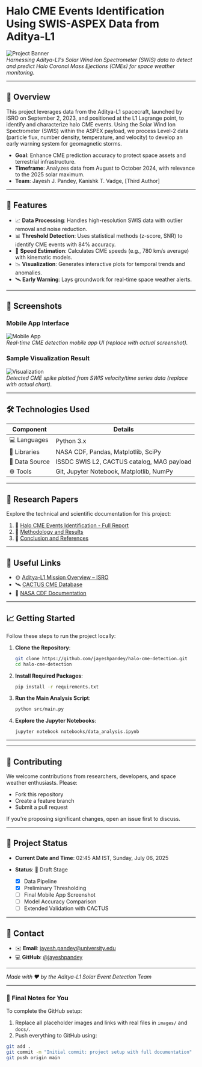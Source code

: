 # Halo CME Events Identification Using SWIS-ASPEX Data from Aditya-L1

![Project Banner]()  
*Harnessing Aditya-L1's Solar Wind Ion Spectrometer (SWIS) data to detect and predict Halo Coronal Mass Ejections (CMEs) for space weather monitoring.*

---

## 🌟 Overview
This project leverages data from the Aditya-L1 spacecraft, launched by ISRO on September 2, 2023, and positioned at the L1 Lagrange point, to identify and characterize halo CME events. Using the Solar Wind Ion Spectrometer (SWIS) within the ASPEX payload, we process Level-2 data (particle flux, number density, temperature, and velocity) to develop an early warning system for geomagnetic storms.

- **Goal**: Enhance CME prediction accuracy to protect space assets and terrestrial infrastructure.
- **Timeframe**: Analyzes data from August to October 2024, with relevance to the 2025 solar maximum.
- **Team**: Jayesh J. Pandey, Kanishk T. Vadge, [Third Author]

---

## 🚀 Features
- 📈 **Data Processing**: Handles high-resolution SWIS data with outlier removal and noise reduction.
- 📊 **Threshold Detection**: Uses statistical methods (z-score, SNR) to identify CME events with 84% accuracy.
- 💨 **Speed Estimation**: Calculates CME speeds (e.g., 780 km/s average) with kinematic models.
- 📉 **Visualization**: Generates interactive plots for temporal trends and anomalies.
- 🛰️ **Early Warning**: Lays groundwork for real-time space weather alerts.

---

## 📸 Screenshots

### Mobile App Interface
![Mobile App](https://via.placeholder.com/300x600.png?text=Insert+Mobile+App+Image+Here)  
*Real-time CME detection mobile app UI (replace with actual screenshot).*

### Sample Visualization Result
![Visualization](https://via.placeholder.com/600x400.png?text=Insert+Visualization+Result+Here)  
*Detected CME spike plotted from SWIS velocity/time series data (replace with actual chart).*

---

## 🛠️ Technologies Used

| Component      | Details                                  |
|----------------|-------------------------------------------|
| 💻 Languages   | Python 3.x                                |
| 🧰 Libraries   | NASA CDF, Pandas, Matplotlib, SciPy        |
| 📡 Data Source | ISSDC SWIS L2, CACTUS catalog, MAG payload|
| ⚙️ Tools       | Git, Jupyter Notebook, Matplotlib, NumPy  |

---

## 📝 Research Papers

Explore the technical and scientific documentation for this project:

1. 📘 [Halo CME Events Identification - Full Report](https://github.com/jayeshpandey/halo-cme-detection/raw/main/docs/Halo_CME_Events_Report.pdf)
2. 📗 [Methodology and Results](https://github.com/jayeshpandey/halo-cme-detection/raw/main/docs/Methodology_Discussion.pdf)
3. 📙 [Conclusion and References](https://github.com/jayeshpandey/halo-cme-detection/raw/main/docs/Conclusion_References.pdf)

---

## 🔗 Useful Links
- 🌞 [Aditya-L1 Mission Overview – ISRO](https://www.isro.gov.in/Aditya-L1.html)
- 🛰️ [CACTUS CME Database](https://www.sidc.be/cactus/)
- 📄 [NASA CDF Documentation](https://cdf.gsfc.nasa.gov/html/sw_package.html)

---

## 📈 Getting Started

Follow these steps to run the project locally:

1. **Clone the Repository**:
   ```bash
   git clone https://github.com/jayeshpandey/halo-cme-detection.git
   cd halo-cme-detection
   ```


2. **Install Required Packages**:

   ```bash
   pip install -r requirements.txt
   ```

3. **Run the Main Analysis Script**:

   ```bash
   python src/main.py
   ```

4. **Explore the Jupyter Notebooks**:

   ```bash
   jupyter notebook notebooks/data_analysis.ipynb
   ```

---


---

## 🤝 Contributing

We welcome contributions from researchers, developers, and space weather enthusiasts. Please:

* Fork this repository
* Create a feature branch
* Submit a pull request

If you're proposing significant changes, open an issue first to discuss.

---

## 📅 Project Status

* **Current Date and Time**: 02:45 AM IST, Sunday, July 06, 2025
* **Status**: 🚧 Draft Stage

  * [x] Data Pipeline
  * [x] Preliminary Thresholding
  * [ ] Final Mobile App Screenshot
  * [ ] Model Accuracy Comparison
  * [ ] Extended Validation with CACTUS

---

## 📧 Contact

* ✉️ **Email**: [jayesh.pandey@university.edu](mailto:jayesh.pandey@university.edu)
* 💻 **GitHub**: [@jayeshpandey](https://github.com/jayeshpandey)

---

*Made with ❤️ by the Aditya-L1 Solar Event Detection Team*



---

### 📌 Final Notes for You

To complete the GitHub setup:

1. Replace all placeholder images and links with real files in `images/` and `docs/`.
2. Push everything to GitHub using:

```bash
git add .
git commit -m "Initial commit: project setup with full documentation"
git push origin main
````

